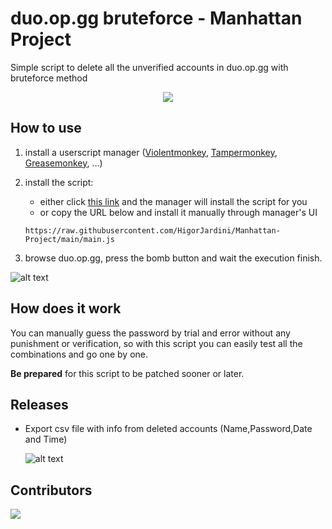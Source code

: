 # duo.op.gg bruteforce - Manhattan Project
Simple script to delete all the unverified accounts in duo.op.gg with bruteforce method

<p align="center" width="100%">
    <img src="https://i.imgur.com/OfDFi9C.png">
</p>


## How to use

1. install a userscript manager ([Violentmonkey](https://violentmonkey.github.io/), [Tampermonkey](https://www.tampermonkey.net/), [Greasemonkey](https://www.greasespot.net/), ...)
2. install the script:
    * either click [this link](https://github.com/HigorJardini/Manhattan-Project/releases/download/Pre-release/main.user.js) and the manager will install the script for you
    * or copy the URL below and install it manually through manager's UI

    `https://raw.githubusercontent.com/HigorJardini/Manhattan-Project/main/main.js`
3. browse duo.op.gg, press the bomb button and wait the execution finish.

![alt text](https://i.imgur.com/kdTywuF.gif)

## How does it work

You can manually guess the password by trial and error without any punishment or verification, so with this script you can easily test all the combinations and go one by one.

**Be prepared** for this script to be patched sooner or later.

## Releases
 - Export csv file with info from deleted accounts (Name,Password,Date and Time)

    ![alt text](https://i.imgur.com/YsTzGUi.png)

## Contributors

<a href="https://github.com/HigorJardini/Manhattan-Project/graphs/contributors">
  <img src="https://contrib.rocks/image?repo=HigorJardini/Manhattan-Project" />
</a>
